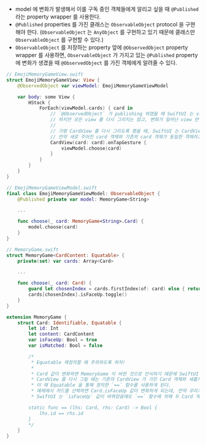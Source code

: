 * model 에 변화가 발생해서 이를 구독 중인 객체들에게 알리고 싶을 때 `@Published` 라는 property wrapper 를 사용한다. 
* `@Published` properties 를 가진 클래스는 `ObservableObject` protocol 을 구현해야 한다. (`ObservableObject` 는 `AnyObject` 를 구현하고 있기 때문에 클래스만 `ObservableObject` 를 구현할 수 있다.) 
* `ObservableObject` 를 저장하는 property 앞에 `@ObservedObject` property wrapper 를 사용하면, `ObservableObject` 가 가지고 있는 `@Published` property 에 변화가 생겼을 때 `@ObservedObject` 를 가진 객체에게 알려줄 수 있다.

```swift
// EmojiMemoryGameView.swift
struct EmojiMemoryGameView: View {
    @ObservedObject var viewModel: EmojiMemoryGameViewModel

    var body: some View {
        HStack {
            ForEach(viewModel.cards) { card in 
                // `@ObservedObject` 가 publishing 하였을 때 SwiftUI 는 view 를 다시 그린다.
                // 하지만 모든 view 를 다시 그리지는 않고, 변화가 일어난 view 만 다시 그린다.
                //
                // 가령 CardView 를 다시 그리도록 했을 때, SwiftUI 는 CardView 가 가지고 있는 card 객체가 바뀌었는지 확인한다.
                // 만약 새로 주어진 card 객체와 기존의 card 객체가 동일한 객체라고 판단한다면, SwiftUI 는 CardView 를 다시 그리지 않는다.
                CardView(card: card).onTapGesture {
                    viewModel.choose(card)
                }
            }
        }
    }
}

// EmojiMemoryGameViewModel.swift
final class EmojiMemoryGameViewModel: ObservableObject {
    @Published private var model: MemoryGame<String>

    ...

    func choose(_ card: MemoryGame<String>.Card) {
        model.choose(card)
    }
}

// MemoryGame.swift
struct MemoryGame<CardContent: Equatable> {
    private(set) var cards: Array<Card>

    ...

    func choose(_ card: Card) {
        guard let chosenIndex = cards.firstIndex(of: card) else { return }
        cards[chosenIndex].isFaceUp.toggle()
    }
}

extension MemoryGame {
    struct Card: Identifiable, Equatable {
        let id: Int
        let content: CardContent
        var isFaceUp: Bool = true
        var isMatched: Bool = false

        /*
         * Equatable 재정의할 때 주의하도록 하자!
         *
         * Card 값이 변화하면 MemoryGame 이 바뀐 것으로 인식하기 때문에 SwiftUI 는 view 를 다시 그리도록 지시한다.
         * CardView 를 다시 그릴 때는 기존의 CardView 가 가진 Card 객체와 새롭게 받은 Card 객체가 일치하는지 확인한다. 
         * 이 때 Equatable 을 통해 정의한 `==` 함수를 사용하게 된다. 
         * 예제에서 카드를 선택하면 Card.isFaceUp 값이 변화하게 되는데, 만약 우리가 Equatable 을 통해 id 값의 일치 여부만 판단한다면 
         * SwiftUI 는 `isFaceUp` 값이 바뀌었음에도 `==` 함수에 의해 두 Card 객체는 동일하다고 판단하고 CardView 를 다시 그리지 않는다.

        static func == (lhs: Card, rhs: Card) -> Bool {
            lhs.id == rhs.id
        }
        */
    }
}
```